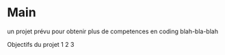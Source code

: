 # Main

un projet prévu pour obtenir plus de competences en coding
blah-bla-blah

Objectifs du projet
1
2
3
